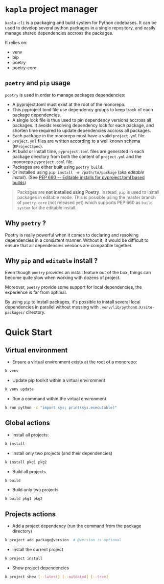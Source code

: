 # `kapla` project manager

`kapla-cli` is a packaging and build system for Python codebases. It can be used to develop several python packages in a single repository, and easily manage shared dependencies accross the packages.

It relies on:
  - venv
  - pip
  - poetry
  - poetry-core

## `poetry` and `pip` usage

`poetry` is used in order to manage packages dependencies:

- A pyproject.toml must exist at the root of the monorepo.
- This pyproject.toml file use dependency groups to keep track of each package dependencies.
- A single lock file is thus used to pin dependency versions accross all packages. 
    It avoids resolving dependency lock for each package, and shorten time required to update dependencies accross all packages.
- Each package in the monorepo must have a valid `project.yml` file.
- `project.yml` files are written according to a well known schema  (`KProjectSpec`).
- At build or install time, `pyproject.toml` files are generated in each package directory from both the content of `project.yml` and the monorepo `pyproject.toml` file.
- Packages are either built using `poetry build`.
- Or installed using `pip install -e /path/to/package` (aka *editable install*). (See [PEP 660 -- Editable installs for pyproject.toml based builds](https://www.python.org/dev/peps/pep-0660/))

> Packages are **not installed using Poetry**. Instead, `pip` is used to install packages in editable mode. This is possible using the master branch of `poetry-core` (not released yet)  which supports PEP 660 as `build system` for the editable install.

## Why `poetry` ?

Poetry is really powerful when it comes to declaring and resolving dependencies in a consistent manner. Without it, it would be difficult to ensure that all dependencies versions are compatible together.

## Why `pip` and `editable` install ?

Even though `poetry` provides an install feature out of the box, things can become quite slow when working with dozens of project.

Moreover, `poetry` provide some support for local dependencies, the experience is far from optimal.

By using `pip` to install packages, it's possible to install several local dependencies in parallel without messing with `.venv/lib/pythonX.X/site-packages/` directory.

# Quick Start

## Virtual environment

- Ensure a virtual environment exists at the root of a monorepo:

```bash
k venv
```

- Update pip toolkit within a virtual environment

```bash
k venv update
```

- Run a command within the virtual environment

```bash
k run python -c "import sys; print(sys.executable)"
```

## Global actions

- Install all projects:

```bash
k install
```

- Install only two projects (and their dependencies)

```bash
k install pkg1 pkg2
```

- Build all projects

```bash
k build
```

- Build only two projects

```bash
k build pkg1 pkg2
```

## Projects actions

- Add a project dependency (run the command from the package directory)

```bash
k project add package@version  # @version is optional
```

- Install the current project

```bash
k project install
```

- Show project dependencies

```bash
k project show [--latest] [--outdated] [--tree]
```


